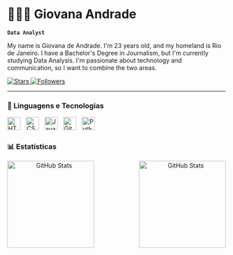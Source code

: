 # 👩🏻‍💻 Giovana Andrade

**`Data Analyst`**

My name is Giovana de Andrade. I'm 23 years old, and my homeland is Rio de Janeiro. I have a Bachelor's Degree in Journalism, but I'm currently studying Data Analysis. I'm passionate about technology and communication, so I want to combine the two areas.

<p align="left">    
    <a href="https://github.com/giodeandrade?tab=repositories&sort=stargazers">
        <img 
            alt="Stars" 
            title="GitHub Stars" 
            src="https://custom-icon-badges.demolab.com/github/stars/giodeandrade?color=55960c&style=for-the-badge&labelColor=488207&logo=star&label=estrelas"
        />
    </a>
  <a href="https://github.com/giodeandrade?tab=followers">
        <img 
            alt="Followers" 
            title="Follow me on GitHub" 
            src="https://custom-icon-badges.demolab.com/github/followers/giodeandrade?color=236ad3&labelColor=1155ba&style=for-the-badge&logo=github&label=Seguidores&logoColor=white"
        />
    </a>
</p>

---

### 🤖 Linguagens e Tecnologias

<img 
    align="left" 
    alt="HTML"
    title="HTML" 
    width="30px" 
    style="padding-right: 10px;" 
    src="https://cdn.jsdelivr.net/gh/devicons/devicon@latest/icons/html5/html5-original.svg" 
/>
<img 
    align="left" 
    alt="CSS" 
    title="CSS"
    width="30px" 
    style="padding-right: 10px;" 
    src="https://cdn.jsdelivr.net/gh/devicons/devicon@latest/icons/css3/css3-original.svg" 
/>
<img 
    align="left" 
    alt="JavaScript" 
    title="JavaScript"
    width="30px" 
    style="padding-right: 10px;" 
    src="https://cdn.jsdelivr.net/gh/devicons/devicon@latest/icons/javascript/javascript-original.svg" 
/>
<img 
    align="left" 
    alt="Git" 
    title="Git"
    width="30px" 
    style="padding-right: 10px;" 
    src="https://cdn.jsdelivr.net/gh/devicons/devicon@latest/icons/git/git-original.svg" 
/>
<img 
    align="left" 
    alt="Python" 
    title="Python"
    width="30px" 
    style="padding-right: 10px;" 
    src="https://cdn.jsdelivr.net/gh/devicons/devicon@latest/icons/python/python-original.svg" 
/>

<br/>
<br/>

### 📊 Estatísticas

<p align="center">
  <img 
    align="left" 
    alt="GitHub Stats" 
    height="200" 
    style="padding-right: 10px;" 
    src="https://github-readme-stats.vercel.app/api?username=giodeandrade&show_icons=true&theme=tokyonight&include_all_commits=true" 
  />
  <img 
    align="right" 
    alt="GitHub Stats" 
    height="200" 
    src="https://github-readme-stats.vercel.app/api/top-langs/?username=giodeandrade&theme=tokyonight&layout=compact&langs_count=5" 
  />
</p>
